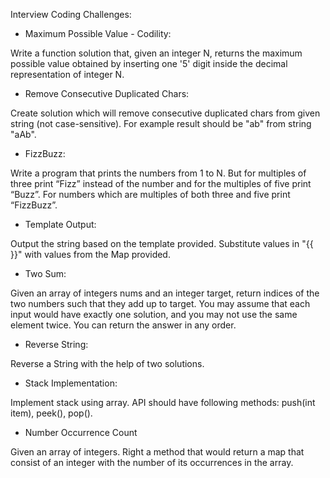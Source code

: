 Interview Coding Challenges: 

- Maximum Possible Value - Codility:
 
Write a function solution that, given an integer N, 
returns the maximum possible value obtained by inserting one '5' 
digit inside the decimal representation of integer N.

- Remove Consecutive Duplicated Chars:

Create solution which will remove consecutive duplicated chars from given string (not case-sensitive). 
For example result should be "ab" from string "aAb".

- FizzBuzz: 

Write a program that prints the numbers from 1 to N. But for multiples of three print “Fizz” instead of the number and for the multiples of five print “Buzz”. For numbers which are multiples of both three and five print “FizzBuzz”.

- Template Output:

Output the string based on the template provided. Substitute values in "{{ }}" with values from the Map provided.

- Two Sum:

Given an array of integers nums and an integer target, return indices of the two numbers such that they add up to target.
You may assume that each input would have exactly one solution, and you may not use the same element twice.
You can return the answer in any order.

- Reverse String:

Reverse a String with the help of two solutions.

- Stack Implementation:

Implement stack using array. API should have following methods: push(int item), peek(), pop().

- Number Occurrence Count

Given an array of integers. Right a method that would return a map that consist of an integer with the number of its occurrences in the array.